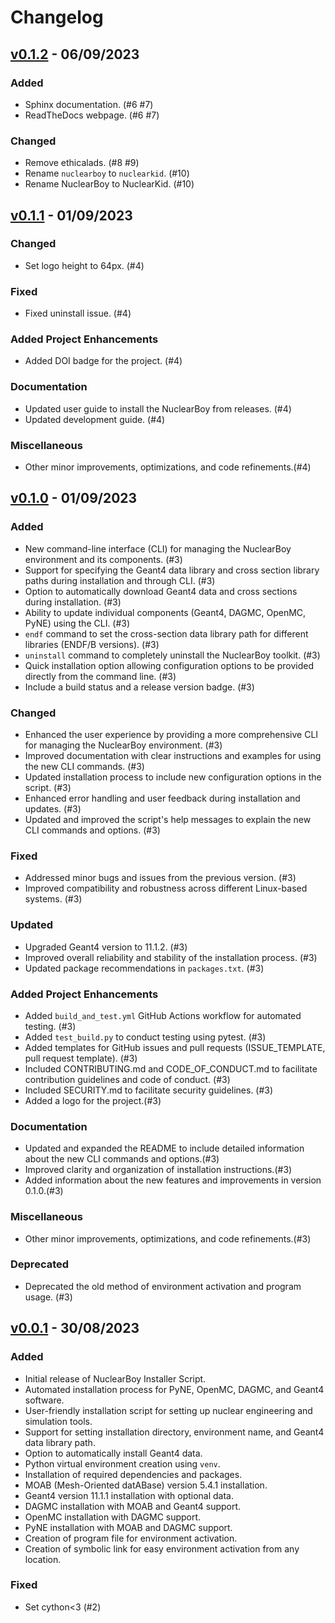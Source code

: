 # Changelog


## [v0.1.2] - 06/09/2023

### Added
- Sphinx documentation. (#6 #7)
- ReadTheDocs webpage. (#6 #7)

### Changed
- Remove ethicalads. (#8 #9)
- Rename `nuclearboy` to `nuclearkid`. (#10)
- Rename NuclearBoy to NuclearKid. (#10)


[v0.1.2]: https://github.com/ahnaf-tahmid-chowdhury/NuclearKid/releases/tag/v0.1.2


## [v0.1.1] - 01/09/2023

### Changed
- Set logo height to 64px. (#4)

### Fixed
- Fixed uninstall issue. (#4)

### Added Project Enhancements
- Added DOI badge for the project. (#4)

### Documentation
- Updated user guide to install the NuclearBoy from releases. (#4)
- Updated development guide. (#4)

### Miscellaneous
- Other minor improvements, optimizations, and code refinements.(#4)


[v0.1.1]: https://github.com/ahnaf-tahmid-chowdhury/NuclearKid/releases/tag/v0.1.1


## [v0.1.0] - 01/09/2023

### Added
- New command-line interface (CLI) for managing the NuclearBoy environment and its components. (#3)
- Support for specifying the Geant4 data library and cross section library paths during installation and through CLI. (#3)
- Option to automatically download Geant4 data and cross sections during installation. (#3)
- Ability to update individual components (Geant4, DAGMC, OpenMC, PyNE) using the CLI. (#3)
- `endf` command to set the cross-section data library path for different libraries (ENDF/B versions). (#3)
- `uninstall` command to completely uninstall the NuclearBoy toolkit. (#3)
- Quick installation option allowing configuration options to be provided directly from the command line. (#3)
- Include a build status and a release version badge. (#3)

### Changed
- Enhanced the user experience by providing a more comprehensive CLI for managing the NuclearBoy environment. (#3)
- Improved documentation with clear instructions and examples for using the new CLI commands. (#3)
- Updated installation process to include new configuration options in the script. (#3)
- Enhanced error handling and user feedback during installation and updates. (#3)
- Updated and improved the script's help messages to explain the new CLI commands and options. (#3)

### Fixed
- Addressed minor bugs and issues from the previous version. (#3)
- Improved compatibility and robustness across different Linux-based systems. (#3)

### Updated
- Upgraded Geant4 version to 11.1.2. (#3)
- Improved overall reliability and stability of the installation process. (#3)
- Updated package recommendations in `packages.txt`. (#3)

### Added Project Enhancements
- Added `build_and_test.yml` GitHub Actions workflow for automated testing. (#3)
- Added `test_build.py` to conduct testing using pytest. (#3)
- Added templates for GitHub issues and pull requests (ISSUE_TEMPLATE, pull request template). (#3)
- Included CONTRIBUTING.md and CODE_OF_CONDUCT.md to facilitate contribution guidelines and code of conduct. (#3)
- Included SECURITY.md to facilitate security guidelines. (#3)
- Added a logo for the project.(#3)

### Documentation
- Updated and expanded the README to include detailed information about the new CLI commands and options.(#3)
- Improved clarity and organization of installation instructions.(#3)
- Added information about the new features and improvements in version 0.1.0.(#3)

### Miscellaneous
- Other minor improvements, optimizations, and code refinements.(#3)

### Deprecated
- Deprecated the old method of environment activation and program usage. (#3)

[v0.1.0]: https://github.com/ahnaf-tahmid-chowdhury/NuclearKid/releases/tag/v0.1.0



## [v0.0.1] - 30/08/2023

### Added
- Initial release of NuclearBoy Installer Script.
- Automated installation process for PyNE, OpenMC, DAGMC, and Geant4 software.
- User-friendly installation script for setting up nuclear engineering and simulation tools.
- Support for setting installation directory, environment name, and Geant4 data library path.
- Option to automatically install Geant4 data.
- Python virtual environment creation using `venv`.
- Installation of required dependencies and packages.
- MOAB (Mesh-Oriented datABase) version 5.4.1 installation.
- Geant4 version 11.1.1 installation with optional data.
- DAGMC installation with MOAB and Geant4 support.
- OpenMC installation with DAGMC support.
- PyNE installation with MOAB and DAGMC support.
- Creation of program file for environment activation.
- Creation of symbolic link for easy environment activation from any location.

### Fixed
- Set cython<3 (#2)

[v0.0.1]: https://github.com/ahnaf-tahmid-chowdhury/NuclearKid/releases/tag/v0.0.1